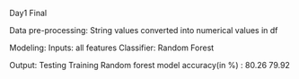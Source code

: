 Day1 Final

Data pre-processing: String values converted into numerical values in df

Modeling:
  Inputs: all features
  Classifier: Random Forest

Output:
                                        Testing	 	Training
Random forest model accuracy(in %) 	 		: 80.26 	 	79.92
